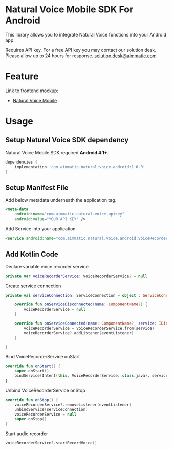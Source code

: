 # Natural Voice Mobile SDK For Android #

This library allows you to integrate Natural Voice functions into your Android app.

Requires API key. For a free API key you may contact our solution desk. Please allow up to 24 hours for response.
solution.desk@aimmatic.com

# Feature #

Link to frontend mockup:
- [Natural Voice Mobile](http://www.aimmatic.com/natural-voice.html)

# Usage #

## Setup Natural Voice SDK dependency ##

Natural Voice Mobile SDK required **Android 4.1+**.

```gradle
dependencies {
    implementation 'com.aimmatic.natural:voice-android:1.0.0'
}
```

## Setup Manifest File ##

Add below metadata underneath the application tag.

```xml
<meta-data
    android:name="com.aimmatic.natural.voice.apikey"
    android:value="YOUR API KEY" />
```

Add Service into your application

```xml
<service android:name="com.aimmatic.natural.voice.android.VoiceRecorderService" />
```

## Add Kotlin Code ##

Declare variable voice recorder service

```kotlin
private var voiceRecorderService: VoiceRecorderService? = null
```

Create service connection

```kotlin
private val serviceConnection: ServiceConnection = object : ServiceConnection {

    override fun onServiceDisconnected(name: ComponentName?) {
        voiceRecorderService = null
    }

    override fun onServiceConnected(name: ComponentName?, service: IBinder?) {
        voiceRecorderService = VoiceRecorderService.from(service)
        voiceRecorderService?.addListener(eventListener)
    }

}
```

Bind VoiceRecorderService onStart

```kotlin
override fun onStart() {
    super.onStart()
    bindService(Intent(this, VoiceRecorderService::class.java), serviceConnection, Context.BIND_AUTO_CREATE)
}
```

Unbind VoiceRecorderService onStop

```kotlin
override fun onStop() {
    voiceRecorderService?.removeListener(eventListener)
    unbindService(serviceConnection)
    voiceRecorderService = null
    super.onStop()
}
```

Start audio recorder

```kotlin
voiceRecorderService?.startRecordVoice()
```
